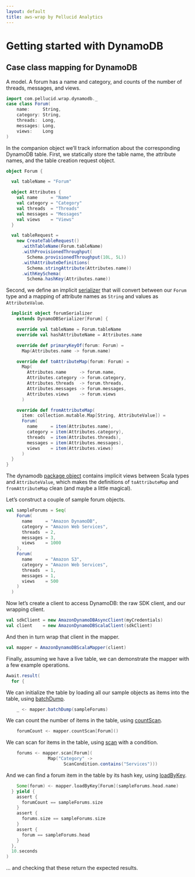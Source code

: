 ```yaml
---
layout: default
title: aws-wrap by Pellucid Analytics
---
```


# Getting started with DynamoDB

## Case class mapping for DynamoDB

A model. A forum has a name and category, and counts of the number of threads,
messages, and views.

```scala
import com.pellucid.wrap.dynamodb._
case class Forum(
    name:     String,
    category: String,
    threads:  Long,
    messages: Long,
    views:    Long
)
```

In the companion object we’ll track information about the corresponding
DynamoDB table. First, we statically store the table name, the attribute
names, and the table creation request object.

```scala
object Forum {

  val tableName = "Forum"

  object Attributes {
    val name     = "Name"
    val category = "Category"
    val threads  = "Threads"
    val messages = "Messages"
    val views    = "Views"
  }

  val tableRequest =
    new CreateTableRequest()
      .withTableName(Forum.tableName)
      .withProvisionedThroughput(
        Schema.provisionedThroughput(10L, 5L))
      .withAttributeDefinitions(
        Schema.stringAttribute(Attributes.name))
      .withKeySchema(
        Schema.hashKey(Attributes.name))
```

Second, we define an implicit [serializer]({{site.baseurl}}/api/current/#com.pellucid.wrap.dynamodb.DynamoDBSerializer)
that will convert between our `Forum` type and a mapping of attribute names as
`String` and values as `AttributeValue`.

```scala
  implicit object forumSerializer
    extends DynamoDBSerializer[Forum] {

    override val tableName = Forum.tableName
    override val hashAttributeName = Attributes.name

    override def primaryKeyOf(forum: Forum) =
      Map(Attributes.name -> forum.name)

    override def toAttributeMap(forum: Forum) =
      Map(
        Attributes.name     -> forum.name,
        Attributes.category -> forum.category,
        Attributes.threads  -> forum.threads,
        Attributes.messages -> forum.messages,
        Attributes.views    -> forum.views
      )

    override def fromAttributeMap(
      item: collection.mutable.Map[String, AttributeValue]) =
      Forum(
        name     = item(Attributes.name),
        category = item(Attributes.category),
        threads  = item(Attributes.threads),
        messages = item(Attributes.messages),
        views    = item(Attributes.views)
      )
  }
}
```

The dynamodb [package object]({{site.baseurl}}/api/current/#com.pellucid.wrap.dynamodb.package)
contains implicit views between Scala types and `AttributeValue`, which makes
the definitions of `toAttributeMap` and `fromAttributeMap` clean (and maybe a
little magical).

Let’s construct a couple of sample forum objects.

```scala
val sampleForums = Seq(
    Forum(
      name     = "Amazon DynamoDB",
      category = "Amazon Web Services",
      threads  = 2,
      messages = 3,
      views    = 1000
    ),
    Forum(
      name     = "Amazon S3",
      category = "Amazon Web Services",
      threads  = 1,
      messages = 1,
      views    = 500
    )
  )
```

Now let’s create a client to access DynamoDB: the raw SDK client, and our
wrapping client.

```scala
val sdkClient = new AmazonDynamoDBAsyncClient(myCredentials)
val client    = new AmazonDynamoDBScalaClient(sdkClient)
```

And then in turn wrap that client in the mapper.

```scala
val mapper = AmazonDynamoDBScalaMapper(client)
```

Finally, assuming we have a live table, we can demonstrate the mapper with a
few example operations.

```scala
Await.result(
  for {
```

We can initialize the table by loading all our sample objects as items into the
table, using [batchDump]({{site.baseurl}}/api/current/index.html#com.pellucid.wrap.dynamodb.AmazonDynamoDBScalaMapper).

```scala
    _ <- mapper.batchDump(sampleForums)
```

We can count the number of items in the table, using [countScan]({{site.baseurl}}/api/current/index.html#com.pellucid.wrap.dynamodb.AmazonDynamoDBScalaMapper).

```scala
    forumCount <- mapper.countScan[Forum]()
```

We can scan for items in the table, using [scan]({{site.baseurl}}/api/current/index.html#com.pellucid.wrap.dynamodb.AmazonDynamoDBScalaMapper) with a condition.

```scala
    forums <- mapper.scan[Forum](
                Map("Category" ->
                      ScanCondition.contains("Services")))
```

And we can find a forum item in the table by its hash key, using [loadByKey]({{site.baseurl}}/api/current/index.html#com.pellucid.wrap.dynamodb.AmazonDynamoDBScalaMapper).

```scala
    Some(forum) <- mapper.loadByKey[Forum](sampleForums.head.name)
  } yield {
    assert {
      forumCount == sampleForums.size
    }
    assert {
      forums.size == sampleForums.size
    }
    assert {
      forum == sampleForums.head
    }
  },
  10.seconds
)
```

… and checking that these return the expected results.
